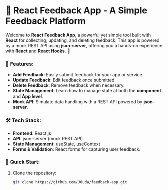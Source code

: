 # 📝 **React Feedback App** - A Simple Feedback Platform

Welcome to **React Feedback App**, a powerful yet simple tool built with **React** for collecting, updating, and deleting feedback. This app is powered by a mock REST API using **json-server**, offering you a hands-on experience with **React** and **React Hooks**. 🚀

### 🎯 **Features**:
- **Add Feedback**: Easily submit feedback for your app or service.
- **Update Feedback**: Edit feedback once submitted.
- **Delete Feedback**: Remove feedback when necessary.
- **State Management**: Learn how to manage state at both the **component** and **App level**.
- **Mock API**: Simulate data handling with a REST API powered by **json-server**.

### 🛠️ **Tech Stack**:
- **Frontend**: React.js
- **API**: json-server (mock REST API)
- **State Management**: useState, useContext
- **Forms & Validation**: React forms for capturing user feedback.

### 🚀 **Quick Start**:
1. Clone the repository:
   ```bash
   git clone https://github.com/J0uda/feedback-app.git
